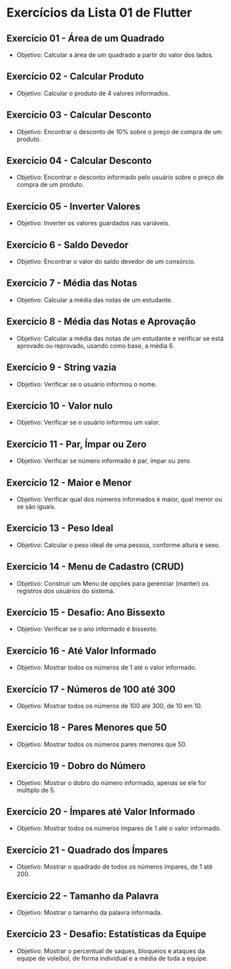 # Exercícios da Lista 01 de Flutter

## Exercício 01 - Área de um Quadrado

- Objetivo: Calcular a área de um quadrado a partir do valor dos lados.

## Exercício 02 - Calcular Produto

- Objetivo: Calcular o produto de 4 valores informados.

## Exercício 03 - Calcular Desconto

- Objetivo: Encontrar o desconto de 10% sobre o preço de compra de um produto.

## Exercício 04 - Calcular Desconto

- Objetivo: Encontrar o desconto informado pelo usuário sobre o preço de compra de um produto.

## Exercício 05 - Inverter Valores

- Objetivo: Inverter os valores guardados nas variáveis.

## Exercício 6 - Saldo Devedor

- Objetivo: Encontrar o valor do saldo devedor de um consórcio.

## Exercício 7 - Média das Notas

- Objetivo: Calcular a média das notas de um estudante.

## Exercício 8 - Média das Notas e Aprovação

- Objetivo: Calcular a média das notas de um estudante e verificar se está aprovado ou reprovado, usando como base, a média 6.

## Exercício 9 - String vazia

- Objetivo: Verificar se o usuário informou o nome.

## Exercício 10 - Valor nulo

- Objetivo: Verificar se o usuário informou um valor.

## Exercício 11 - Par, Ímpar ou Zero

- Objetivo: Verificar se número informado é par, ímpar ou zero.

## Exercício 12 - Maior e Menor

- Objetivo: Verificar qual dos números informados é maior, qual menor ou se são iguais.

## Exercício 13 - Peso Ideal

- Objetivo: Calcular o peso ideal de uma pessoa, conforme altura e sexo.

## Exercício 14 - Menu de Cadastro (CRUD)

- Objetivo: Construir um Menu de opções para gerenciar (manter) os registros dos usuários do sistema.

## Exercício 15 - Desafio: Ano Bissexto

- Objetivo: Verificar se o ano informado é bissexto.

## Exercício 16 - Até Valor Informado

- Objetivo: Mostrar todos os números de 1 até o valor informado.

## Exercício 17 - Números de 100 até 300

- Objetivo: Mostrar todos os números de 100 até 300, de 10 em 10.

## Exercício 18 - Pares Menores que 50

- Objetivo: Mostrar todos os números pares menores que 50.

## Exercício 19 - Dobro do Número

- Objetivo: Mostrar o dobro do número informado, apenas se ele for múltiplo de 5.

## Exercício 20 - Ímpares até Valor Informado

- Objetivo: Mostrar todos os números ímpares de 1 até o valor informado.

## Exercício 21 - Quadrado dos Ímpares

- Objetivo: Mostrar o quadrado de todos os números ímpares, de 1 até 200.

## Exercício 22 - Tamanho da Palavra

- Objetivo: Mostrar o tamanho da palavra informada.

## Exercício 23 - Desafio: Estatísticas da Equipe

- Objetivo: Mostrar o percentual de saques, bloqueios e ataques da equipe de voleibol, de forma individual e a média de toda a equipe.
